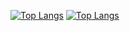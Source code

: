 [![Top Langs](https://github-readme-stats.vercel.app/api/top-langs/?username=u-Kuro&hide_border=true&bg_color=0d1117&title_color=f0f6fc&text_color=f0f6fc&border_color=3d4443&layout=normal&langs_count=8&custom_title=‎Most+Used+Languages&size_weight=0.5&count_weight=0.5&card_width=275&border_radius=6&hide_progress=false)](https://github.com/u-Kuro) [![Top Langs](https://github-readme-stats.vercel.app/api/top-langs/?username=u-Kuro&hide_title=true&hide_border=true&bg_color=0d1117&title_color=0d1117&text_color=f0f6fc&border_color=3d4443&layout=pie&langs_count=12&custom_title=‎______________________________&size_weight=0.5&count_weight=0.5&card_width=310&border_radius=6&hide_progress=false)](https://github.com/u-Kuro)
